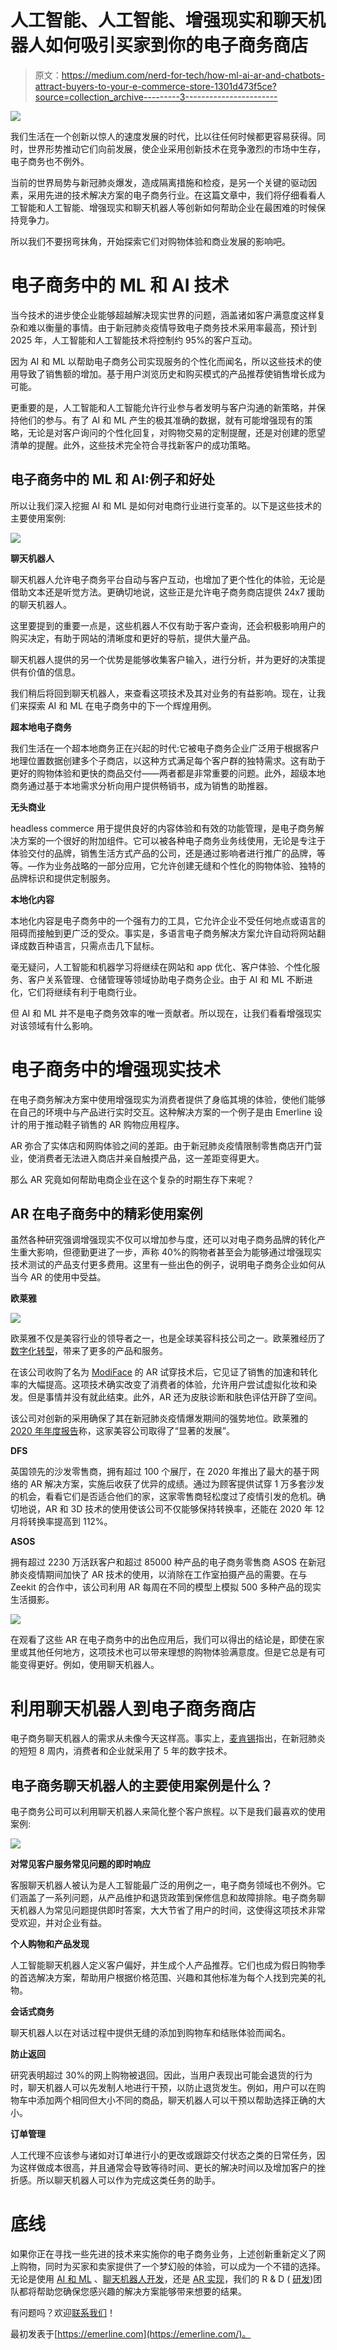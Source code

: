 # 人工智能、人工智能、增强现实和聊天机器人如何吸引买家到你的电子商务商店

> 原文：<https://medium.com/nerd-for-tech/how-ml-ai-ar-and-chatbots-attract-buyers-to-your-e-commerce-store-1301d473f5ce?source=collection_archive---------3----------------------->

![](img/54c7be3ac8c70ecb0977b7426e3c83c7.png)

我们生活在一个创新以惊人的速度发展的时代，比以往任何时候都更容易获得。同时，世界形势推动它们向前发展，使企业采用创新技术在竞争激烈的市场中生存，电子商务也不例外。

当前的世界局势与新冠肺炎爆发，造成隔离措施和检疫，是另一个关键的驱动因素，采用先进的技术解决方案的电子商务行业。在这篇文章中，我们将仔细看看人工智能和人工智能、增强现实和聊天机器人等创新如何帮助企业在最困难的时候保持竞争力。

所以我们不要拐弯抹角，开始探索它们对购物体验和商业发展的影响吧。

# 电子商务中的 ML 和 AI 技术

当今技术的进步使企业能够超越解决现实世界的问题，涵盖诸如客户满意度这样复杂和难以衡量的事情。由于新冠肺炎疫情导致电子商务技术采用率最高，预计到 2025 年，人工智能和人工智能技术将控制约 95%的客户互动。

因为 AI 和 ML 以帮助电子商务公司实现服务的个性化而闻名，所以这些技术的使用导致了销售额的增加。基于用户浏览历史和购买模式的产品推荐使销售增长成为可能。

更重要的是，人工智能和人工智能允许行业参与者发明与客户沟通的新策略，并保持他们的参与。有了 AI 和 ML 产生的极其准确的数据，就有可能增强现有的策略，无论是对客户询问的个性化回复，对购物交易的定制提醒，还是对创建的愿望清单的提醒。此外，这些技术完全符合寻找新客户的成功策略。

## 电子商务中的 ML 和 AI:例子和好处

所以让我们深入挖掘 AI 和 ML 是如何对电商行业进行变革的。以下是这些技术的主要使用案例:

![](img/e54969a29fb0f302d7bcadedb7fefa6d.png)

**聊天机器人**

聊天机器人允许电子商务平台自动与客户互动，也增加了更个性化的体验，无论是借助文本还是听觉方法。更确切地说，这些正是允许电子商务商店提供 24x7 援助的聊天机器人。

这里要提到的重要一点是，这些机器人不仅有助于客户查询，还会积极影响用户的购买决定，有助于网站的清晰度和更好的导航，提供大量产品。

聊天机器人提供的另一个优势是能够收集客户输入，进行分析，并为更好的决策提供有价值的信息。

我们稍后将回到聊天机器人，来查看这项技术及其对业务的有益影响。现在，让我们来探索 AI 和 ML 在电子商务中的下一个辉煌用例。

**超本地电子商务**

我们生活在一个超本地商务正在兴起的时代:它被电子商务企业广泛用于根据客户地理位置数据创建多个子商店，以这种方式满足每个客户群的独特需求。这有助于更好的购物体验和更快的商品交付——两者都是非常重要的问题。此外，超级本地商务通过基于本地需求分析向用户提供畅销书，成为销售的助推器。

**无头商业**

headless commerce 用于提供良好的内容体验和有效的功能管理，是电子商务解决方案的一个很好的附加组件。它可以被各种电子商务业务线使用，无论是专注于体验交付的品牌，销售生活方式产品的公司，还是通过影响者进行推广的品牌，等等。—作为业务战略的一部分应用，它允许创建无缝和个性化的购物体验、独特的品牌标识和提供定制服务。

**本地化内容**

本地化内容是电子商务中的一个强有力的工具，它允许企业不受任何地点或语言的阻碍而接触到更广泛的受众。事实是，多语言电子商务解决方案允许自动将网站翻译成数百种语言，只需点击几下鼠标。

毫无疑问，人工智能和机器学习将继续在网站和 app 优化、客户体验、个性化服务、客户关系管理、仓储管理等领域协助电子商务企业。由于 AI 和 ML 不断进化，它们将继续有利于电商行业。

但 AI 和 ML 并不是电子商务效率的唯一贡献者。所以现在，让我们看看增强现实对该领域有什么影响。

# 电子商务中的增强现实技术

在电子商务解决方案中使用增强现实为消费者提供了身临其境的体验，使他们能够在自己的环境中与产品进行实时交互。这种解决方案的一个例子是由 Emerline 设计的用于推动鞋子销售的 AR 购物应用程序。

AR 弥合了实体店和网购体验之间的差距。由于新冠肺炎疫情限制零售商店开门营业，使消费者无法进入商店并亲自触摸产品，这一差距变得更大。

那么 AR 究竟如何帮助电商企业在这个复杂的时期生存下来呢？

## AR 在电子商务中的精彩使用案例

虽然各种研究强调增强现实不仅可以增加参与度，还可以对电子商务品牌的转化产生重大影响，但德勤更进了一步，声称 40%的购物者甚至会为能够通过增强现实技术测试的产品支付更多费用。这里有一些出色的例子，说明电子商务企业如何从当今 AR 的使用中受益。

**欧莱雅**

![](img/7691a07fa8923a8de51f5cc98a430548.png)

欧莱雅不仅是美容行业的领导者之一，也是全球美容科技公司之一。欧莱雅经历了[数字化转型](https://www.loreal-finance.com/en/annual-report-2020/technology-4-5-0/how-beauty-tech-is-inventing-the-future-of-beauty-4-5-3/)，带来了更多的产品和服务。

在该公司收购了名为 [ModiFace](https://www.loreal-finance.com/en/annual-report-2020/digital-4-4-0/making-beauty-tech-available-through-all-points-of-sale-4-4-4/) 的 AR 试穿技术后，它见证了销售的加速和转化率的大幅提高。这项技术确实改变了消费者的体验，允许用户尝试虚拟化妆和染发。但是事情并没有就此结束。此外，AR 还为皮肤诊断和肤色评估开辟了空间。

该公司对创新的采用确保了其在新冠肺炎疫情爆发期间的强势地位。欧莱雅的 [2020 年年度报告](https://www.loreal-finance.com/en/annual-report-2020/digital-4-4-0/digitalisation-a-winning-strategy-on-all-fronts-4-4-2/)称，这家美容公司取得了“显著的发展”。

**DFS**

英国领先的沙发零售商，拥有超过 100 个展厅，在 2020 年推出了最大的基于网络的 AR 解决方案，实施后收获了优异的成绩。通过为顾客提供试穿 1 万多套沙发的机会，看看它们是否适合他们的家，这家零售商轻松度过了疫情引发的危机。确切地说，AR 和 3D 技术的使用使该公司不仅能够保持转换率，还能在 2020 年 12 月将转换率提高到 112%。

**ASOS**

拥有超过 2230 万活跃客户和超过 85000 种产品的电子商务零售商 ASOS 在新冠肺炎疫情期间加快了 AR 技术的使用，以消除在工作室拍摄产品的需要。在与 Zeekit 的合作中，该公司利用 AR 每周在不同的模型上模拟 500 多种产品的现实生活摄影。

![](img/8354b033645cf9fb10c64392394e569a.png)

在观看了这些 AR 在电子商务中的出色应用后，我们可以得出的结论是，即使在家里或其他任何地方，这项技术也可以带来理想的购物体验满意度。但是它总是有可能变得更好。例如，使用聊天机器人。

# 利用聊天机器人到电子商务商店

电子商务聊天机器人的需求从未像今天这样高。事实上，[麦肯锡](https://www.mckinsey.com/business-functions/mckinsey-digital/our-insights/the-covid-19-recovery-will-be-digital-a-plan-for-the-first-90-days)指出，在新冠肺炎的短短 8 周内，消费者和企业就采用了 5 年的数字技术。

## 电子商务聊天机器人的主要使用案例是什么？

电子商务公司可以利用聊天机器人来简化整个客户旅程。以下是我们最喜欢的使用案例:

![](img/1f0d2678eb6441a165ae211bd05fed40.png)

**对常见客户服务常见问题的即时响应**

客服聊天机器人被认为是人工智能最广泛的用例之一，电子商务领域也不例外。它们涵盖了一系列问题，从产品维护和退货政策到保修信息和故障排除。电子商务聊天机器人为常见问题提供即时答案，大大节省了用户的时间，这使得这项技术非常受欢迎，并对企业有益。

**个人购物和产品发现**

人工智能聊天机器人定义客户偏好，并生成个人产品推荐。它们也成为假日购物季的首选解决方案，帮助用户根据价格范围、兴趣和其他标准为每个人找到完美的礼物。

**会话式商务**

聊天机器人以在对话过程中提供无缝的添加到购物车和结账体验而闻名。

**防止返回**

研究表明超过 30%的网上购物被退回。因此，当用户表现出可能会退货的行为时，聊天机器人可以先发制人地进行干预，以防止退货发生。例如，用户可以在购物车中添加两个相同但大小不同的商品，聊天机器人可以干预以帮助选择正确的大小。

**订单管理**

人工代理不应该参与诸如对订单进行小的更改或跟踪交付状态之类的日常任务，因为这样做成本很高，并且通常会导致等待时间、更长的解决时间以及增加客户的挫折感。所以聊天机器人可以作为完成这类任务的助手。

# 底线

如果你正在寻找一些先进的技术来实施你的电子商务业务，上述创新重新定义了网上购物，同时为买家和卖家提供了一个梦幻般的体验，可以成为一个不错的选择。无论是使用 [AI 和 ML](https://emerline.com/solutions/ai-ml) 、[聊天机器人开发](https://emerline.com/solutions/chatbots)，还是 [AR 实现](https://emerline.com/solutions/ar)，我们的 R & D ( [研发](https://emerline.com/blog/the-role-of-r-and-d))团队都将帮助您确保您感兴趣的解决方案能够带来想要的结果。

有问题吗？欢迎[联系我们](https://emerline.com/contact-us)！

最初发表于[https://emerline.com](https://emerline.com/)。